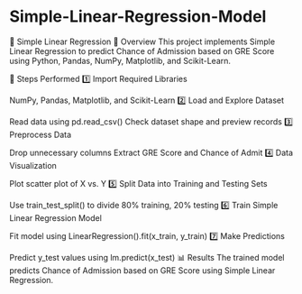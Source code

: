 # Simple-Linear-Regression-Model
📌 Simple Linear Regression
📝 Overview
This project implements Simple Linear Regression to predict Chance of Admission based on GRE Score using Python, Pandas, NumPy, Matplotlib, and Scikit-Learn.


🚀 Steps Performed
1️⃣ Import Required Libraries

NumPy, Pandas, Matplotlib, and Scikit-Learn
2️⃣ Load and Explore Dataset

Read data using pd.read_csv()
Check dataset shape and preview records
3️⃣ Preprocess Data

Drop unnecessary columns
Extract GRE Score and Chance of Admit
4️⃣ Data Visualization

Plot scatter plot of X vs. Y
5️⃣ Split Data into Training and Testing Sets

Use train_test_split() to divide 80% training, 20% testing
6️⃣ Train Simple Linear Regression Model

Fit model using LinearRegression().fit(x_train, y_train)
7️⃣ Make Predictions

Predict y_test values using lm.predict(x_test)
📊 Results
The trained model predicts Chance of Admission based on GRE Score using Simple Linear Regression.

